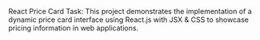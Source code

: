 React Price Card Task:
This project demonstrates the implementation of a dynamic price card interface using React.js with JSX & CSS to showcase pricing information in web applications.